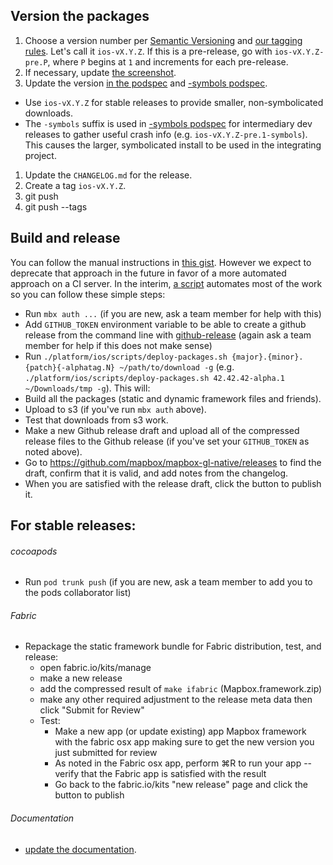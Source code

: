 ## Version the packages

1. Choose a version number per [Semantic Versioning](http://semver.org/) and [our tagging rules](./Versions-and-tagging). Let's call it `ios-vX.Y.Z`. If this is a pre-release, go with `ios-vX.Y.Z-pre.P`, where `P` begins at `1` and increments for each pre-release. 
1. If necessary, update [the screenshot](https://github.com/mapbox/mapbox-gl-native/blob/master/platform/ios/screenshot.png).
1. Update the version [in the podspec](https://github.com/mapbox/mapbox-gl-native/blob/master/platform/ios/Mapbox-iOS-SDK.podspec#L4) and [-symbols podspec](https://github.com/mapbox/mapbox-gl-native/blob/master/platform/ios/Mapbox-iOS-SDK-symbols.podspec#L4).
  - Use `ios-vX.Y.Z` for stable releases to provide smaller, non-symbolicated downloads. 
  - The `-symbols` suffix is used in [-symbols podspec](https://github.com/mapbox/mapbox-gl-native/blob/master/platform/ios/Mapbox-iOS-SDK-symbols.podspec#L4) for intermediary dev releases to gather useful crash info (e.g. `ios-vX.Y.Z-pre.1-symbols`). This causes the larger, symbolicated install to be used in the integrating project. 
1. Update the `CHANGELOG.md` for the release.
1. Create a tag `ios-vX.Y.Z`.
1. git push
1. git push --tags

## Build and release

You can follow the manual instructions in [this gist](https://gist.github.com/boundsj/5fadf57e5114de4d45c3c4af40f9836e). However we expect to deprecate that approach in the future in favor of a more automated approach on a CI server. In the interim, [a script](https://github.com/mapbox/mapbox-gl-native/blob/master/platform/ios/scripts/deploy-packages.sh) automates most of the work so you can follow these simple steps:

- Run `mbx auth ...` (if you are new, ask a team member for help with this)
- Add `GITHUB_TOKEN` environment variable to be able to create a github release from the command line with [github-release](https://github.com/aktau/github-release) (again ask a team member for help if this does not make sense)
- Run `./platform/ios/scripts/deploy-packages.sh {major}.{minor}.{patch}{-alphatag.N} ~/path/to/download -g` (e.g. `./platform/ios/scripts/deploy-packages.sh 42.42.42-alpha.1 ~/Downloads/tmp -g`). This will:
 - Build all the packages (static and dynamic framework files and friends).
 - Upload to s3 (if you've run `mbx auth` above).
 - Test that downloads from s3 work.
 - Make a new Github release draft and upload all of the compressed release files to the Github release (if you've set your `GITHUB_TOKEN` as noted above).
- Go to https://github.com/mapbox/mapbox-gl-native/releases to find the draft, confirm that it is valid, and add notes from the changelog.
- When you are satisfied with the release draft, click the button to publish it.

## For stable releases:

###### cocoapods

- Run `pod trunk push` (if you are new, ask a team member to add you to the pods collaborator list)

###### Fabric

- Repackage the static framework bundle for Fabric distribution, test, and release:
  - open fabric.io/kits/manage
  - make a new release
  - add the compressed result of `make ifabric` (Mapbox.framework.zip)
  - make any other required adjustment to the release meta data then click "Submit for Review"
  - Test:
    - Make a new app (or update existing) app Mapbox framework with the fabric osx app making sure to get the new version you just submitted for review
    - As noted in the Fabric osx app, perform ⌘R to run your app -- verify that the Fabric app is satisfied with the result
    - Go back to the fabric.io/kits "new release" page and click the button to publish

###### Documentation

- [update the documentation](https://github.com/mapbox/gl-internal/wiki/Updating-documentation-on-release).